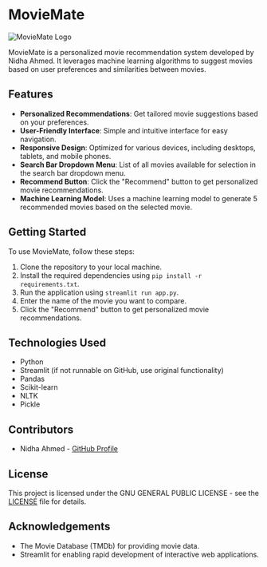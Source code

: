 # MovieMate

![MovieMate Logo](https://tailwindui.com/img/logos/mark.svg?color=indigo&shade=600)

MovieMate is a personalized movie recommendation system developed by Nidha Ahmed. It leverages machine learning algorithms to suggest movies based on user preferences and similarities between movies.

## Features

- **Personalized Recommendations**: Get tailored movie suggestions based on your preferences.
- **User-Friendly Interface**: Simple and intuitive interface for easy navigation.
- **Responsive Design**: Optimized for various devices, including desktops, tablets, and mobile phones.
- **Search Bar Dropdown Menu**: List of all movies available for selection in the search bar dropdown menu.
- **Recommend Button**: Click the "Recommend" button to get personalized movie recommendations.
- **Machine Learning Model**: Uses a machine learning model to generate 5 recommended movies based on the selected movie.

## Getting Started

To use MovieMate, follow these steps:

1. Clone the repository to your local machine.
2. Install the required dependencies using `pip install -r requirements.txt`.
3. Run the application using `streamlit run app.py`.
4. Enter the name of the movie you want to compare.
5. Click the "Recommend" button to get personalized movie recommendations.

## Technologies Used

- Python
- Streamlit (if not runnable on GitHub, use original functionality)
- Pandas
- Scikit-learn
- NLTK
- Pickle

## Contributors

- Nidha Ahmed - [GitHub Profile](https://github.com/nidhaahmed)

## License

This project is licensed under the GNU GENERAL PUBLIC LICENSE - see the [LICENSE](LICENSE) file for details.

## Acknowledgements

- The Movie Database (TMDb) for providing movie data.
- Streamlit for enabling rapid development of interactive web applications.
